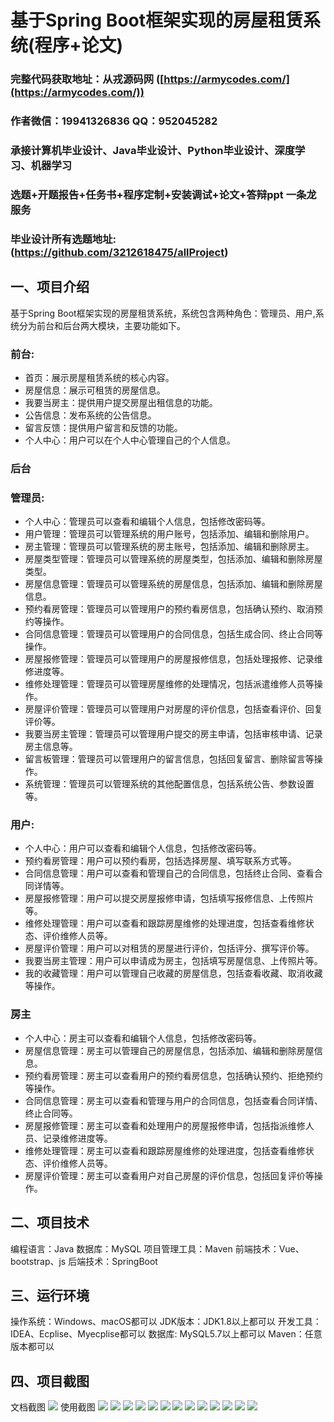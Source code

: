 基于Spring Boot框架实现的房屋租赁系统(程序+论文)
=
###  完整代码获取地址：从戎源码网 ([https://armycodes.com/](https://armycodes.com/))
###  作者微信：19941326836  QQ：952045282 
###  承接计算机毕业设计、Java毕业设计、Python毕业设计、深度学习、机器学习
###  选题+开题报告+任务书+程序定制+安装调试+论文+答辩ppt 一条龙服务
###  毕业设计所有选题地址:(https://github.com/3212618475/allProject)


一、项目介绍
---
基于Spring Boot框架实现的房屋租赁系统，系统包含两种角色：管理员、用户,系统分为前台和后台两大模块，主要功能如下。
### 前台:
- 首页：展示房屋租赁系统的核心内容。
- 房屋信息：展示可租赁的房屋信息。
- 我要当房主：提供用户提交房屋出租信息的功能。
- 公告信息：发布系统的公告信息。
- 留言反馈：提供用户留言和反馈的功能。
- 个人中心：用户可以在个人中心管理自己的个人信息。

### 后台
### 管理员:
- 个人中心：管理员可以查看和编辑个人信息，包括修改密码等。
- 用户管理：管理员可以管理系统的用户账号，包括添加、编辑和删除用户。
- 房主管理：管理员可以管理系统的房主账号，包括添加、编辑和删除房主。
- 房屋类型管理：管理员可以管理系统的房屋类型，包括添加、编辑和删除房屋类型。
- 房屋信息管理：管理员可以管理系统的房屋信息，包括添加、编辑和删除房屋信息。
- 预约看房管理：管理员可以管理用户的预约看房信息，包括确认预约、取消预约等操作。
- 合同信息管理：管理员可以管理用户的合同信息，包括生成合同、终止合同等操作。
- 房屋报修管理：管理员可以管理用户的房屋报修信息，包括处理报修、记录维修进度等。
- 维修处理管理：管理员可以管理房屋维修的处理情况，包括派遣维修人员等操作。
- 房屋评价管理：管理员可以管理用户对房屋的评价信息，包括查看评价、回复评价等。
- 我要当房主管理：管理员可以管理用户提交的房主申请，包括审核申请、记录房主信息等。
- 留言板管理：管理员可以管理用户的留言信息，包括回复留言、删除留言等操作。
- 系统管理：管理员可以管理系统的其他配置信息，包括系统公告、参数设置等。

### 用户:
- 个人中心：用户可以查看和编辑个人信息，包括修改密码等。
- 预约看房管理：用户可以预约看房，包括选择房屋、填写联系方式等。
- 合同信息管理：用户可以查看和管理自己的合同信息，包括终止合同、查看合同详情等。
- 房屋报修管理：用户可以提交房屋报修申请，包括填写报修信息、上传照片等。
- 维修处理管理：用户可以查看和跟踪房屋维修的处理进度，包括查看维修状态、评价维修人员等。
- 房屋评价管理：用户可以对租赁的房屋进行评价，包括评分、撰写评价等。
- 我要当房主管理：用户可以申请成为房主，包括填写房屋信息、上传照片等。
- 我的收藏管理：用户可以管理自己收藏的房屋信息，包括查看收藏、取消收藏等操作。

### 房主
- 个人中心：房主可以查看和编辑个人信息，包括修改密码等。
- 房屋信息管理：房主可以管理自己的房屋信息，包括添加、编辑和删除房屋信息。
- 预约看房管理：房主可以查看用户的预约看房信息，包括确认预约、拒绝预约等操作。
- 合同信息管理：房主可以查看和管理与用户的合同信息，包括查看合同详情、终止合同等。
- 房屋报修管理：房主可以查看和处理用户的房屋报修申请，包括指派维修人员、记录维修进度等。
- 维修处理管理：房主可以查看和跟踪房屋维修的处理进度，包括查看维修状态、评价维修人员等。
- 房屋评价管理：房主可以查看用户对自己房屋的评价信息，包括回复评价等操作。

二、项目技术
---
编程语言：Java
数据库：MySQL
项目管理工具：Maven
前端技术：Vue、bootstrap、js
后端技术：SpringBoot

三、运行环境
---
操作系统：Windows、macOS都可以
JDK版本：JDK1.8以上都可以
开发工具：IDEA、Ecplise、Myecplise都可以
数据库: MySQL5.7以上都可以
Maven：任意版本都可以


四、项目截图
---
文档截图
![](Limage/1.png)
使用截图
![](image/1.png)
![](image/2.png)
![](image/3.png)
![](image/4.png)
![](image/5.png)
![](image/6.png)
![](image/7.png)
![](image/8.png)
![](image/9.png)
![](image/10.png)
![](image/11.png)
![](image/12.png)
![](image/13.png)
